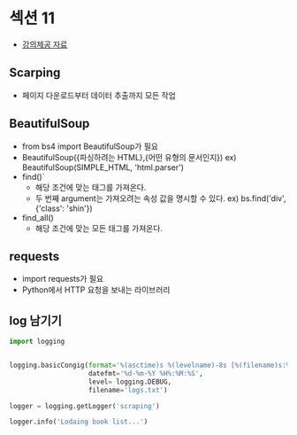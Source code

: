 # 섹션 11

* [강의제공 자료](https://github.com/tecladocode/complete-python-course/tree/master/course_contents/11_web_scraping/projects)

## Scarping
* 페이지 다운로드부터 데이터 추출까지 모든 작업

## BeautifulSoup
* from bs4 import BeautifulSoup가 필요
* BeautifulSoup({파싱하려는 HTML},{어떤 유형의 문서인지}) ex) BeautifulSoup(SIMPLE_HTML, 'html.parser')
* find()`
    * 해당 조건에 맞는 태그를 가져온다.
    * 두 번째 argument는 가져오려는 속성 값을 명시할 수 있다. ex) bs.find('div',{'class': 'shin'})
* find_all()
    * 해당 조건에 맞는 모든 태그를 가져온다.
    
## requests
* import requests가 필요
* Python에서 HTTP 요청을 보내는 라이브러리

## log 남기기

```python
import logging


logging.basicCongig(format='%(asctime)s %(levelname)-8s [%(filename)s:%(lineno)d] $(messages)s',
                    datefmt='%d-%m-%Y %H%:%M:%S',
                    level= logging.DEBUG,
                    filename='logs.txt')

logger = logging.getLogger('scraping')

logger.info('Lodaing book list...')
```


